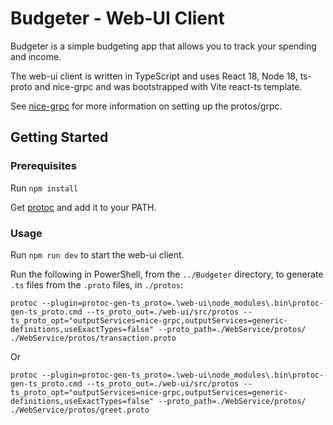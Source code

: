 # Budgeter - Web-UI Client

Budgeter is a simple budgeting app that allows you to track your spending and income.

The web-ui client is written in TypeScript and uses React 18, Node 18, ts-proto and nice-grpc and was bootstrapped with Vite react-ts template.

See [nice-grpc](https://github.com/deeplay-io/nice-grpc/tree/master/packages/nice-grpc-web#preparing-the-server) for more information on setting up the protos/grpc.

## Getting Started

### Prerequisites

Run `npm install`

Get [protoc](https://github.com/protocolbuffers/protobuf/releases) and add it to your PATH.

### Usage

Run `npm run dev` to start the web-ui client.

Run the following in PowerShell, from the `../Budgeter` directory, to generate `.ts` files from the `.proto` files, in `./protos`:

```
protoc --plugin=protoc-gen-ts_proto=.\web-ui\node_modules\.bin\protoc-gen-ts_proto.cmd --ts_proto_out=./web-ui/src/protos --ts_proto_opt="outputServices=nice-grpc,outputServices=generic-definitions,useExactTypes=false" --proto_path=./WebService/protos/ ./WebService/protos/transaction.proto
```

Or

```
protoc --plugin=protoc-gen-ts_proto=.\web-ui\node_modules\.bin\protoc-gen-ts_proto.cmd --ts_proto_out=./web-ui/src/protos --ts_proto_opt="outputServices=nice-grpc,outputServices=generic-definitions,useExactTypes=false" --proto_path=./WebService/protos/ ./WebService/protos/greet.proto
```
